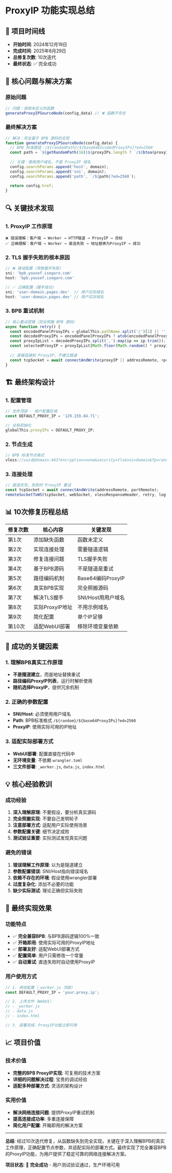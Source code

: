 # ProxyIP 功能实现总结

## 📅 项目时间线
- **开始时间**: 2024年12月19日
- **完成时间**: 2025年8月29日
- **总修复次数**: 10次迭代
- **最终状态**: ✅ 完全成功

## 🎯 核心问题与解决方案

### 原始问题
```javascript
// 问题：调用未定义的函数
generateProxyIPSourceNode(config_data) // ❌ 函数不存在
```

### 最终解决方案
```javascript
// 解决：完全基于 BPB 源码的实现
function generateProxyIPSourceNode(config_data) {
  // BPB 标准路径：/${randomPath}/${base64EncodedProxyIPs}?ed=2560
  const path = `${getRandomPath(16)}${proxyIPs.length ? `/${btoa(proxyIPs.join(','))}` : ''}`;
  
  // 关键：使用用户域名，不是 ProxyIP 域名
  config.searchParams.append('host', domain);
  config.searchParams.append('sni', domain);
  config.searchParams.append('path', `/${path}?ed=2560`);
  
  return config.href;
}
```

## 🔍 关键技术发现

### 1. ProxyIP 工作原理
```
❌ 错误理解：客户端 → Worker → HTTP隧道 → ProxyIP → 目标
✅ 正确理解：客户端 → Worker → 直连失败 → 地址替换为ProxyIP → 成功
```

### 2. TLS 握手失败的根本原因
```javascript
// ❌ 错误配置（导致握手失败）
sni: 'bpb.yousef.isegaro.com'
host: 'bpb.yousef.isegaro.com'

// ✅ 正确配置（握手成功）
sni: 'user-domain.pages.dev'  // 用户实际域名
host: 'user-domain.pages.dev' // 用户实际域名
```

### 3. BPB 重试机制
```javascript
// 核心重试逻辑（完全照搬 BPB 源码）
async function retry() {
  const encodedPanelProxyIPs = globalThis.pathName.split('/')[2] || '';
  const decodedProxyIPs = encodedPanelProxyIPs ? atob(encodedPanelProxyIPs) : globalThis.proxyIPs;
  const proxyIpList = decodedProxyIPs.split(',').map(ip => ip.trim());
  const selectedProxyIP = proxyIpList[Math.floor(Math.random() * proxyIpList.length)];
  
  // 直接连接到 ProxyIP，不建立隧道
  const tcpSocket = await connectAndWrite(proxyIP || addressRemote, +proxyIpPort || portRemote);
}
```

## 🏗️ 最终架构设计

### 1. 配置管理
```javascript
// 文件顶部 - 用户配置区域
const DEFAULT_PROXY_IP = '129.159.84.71';

// 全局初始化
globalThis.proxyIPs = DEFAULT_PROXY_IP;
```

### 2. 节点生成
```javascript
// BPB 标准节点格式
vless://uuid@domain:443?encryption=none&security=tls&sni=domain&fp=randomized&type=ws&host=domain&path=/randomPath/base64ProxyIPs?ed=2560#BPB-ProxyIP-domain
```

### 3. 连接处理
```javascript
// 直连优先，失败时 ProxyIP 重试
const tcpSocket = await connectAndWrite(addressRemote, portRemote);
remoteSocketToWS(tcpSocket, webSocket, vlessResponseHeader, retry, log);
```

## 📊 10次修复历程总结

| 修复次数 | 核心内容 | 关键发现 |
|---------|---------|---------|
| 第1次 | 添加缺失函数 | 函数未定义 |
| 第2次 | 实现连接处理 | 需要隧道逻辑 |
| 第3次 | 修复连接问题 | TLS握手失败 |
| 第4次 | 基于BPB源码 | 不是隧道是重试 |
| 第5次 | 路径编码机制 | Base64编码ProxyIP |
| 第6次 | 真实BPB实现 | 完全照搬源码 |
| 第7次 | 解决TLS握手 | SNI/Host用用户域名 |
| 第8次 | 实际ProxyIP地址 | 不用示例域名 |
| 第9次 | 简化配置 | 单个IP足够 |
| 第10次 | 适配WebUI部署 | 移除环境变量依赖 |

## 🎯 成功的关键因素

### 1. 理解BPB真实工作原理
- **不是隧道建立**，而是地址替换重试
- **路径编码ProxyIP列表**，运行时解析使用
- **随机选择ProxyIP**，提供冗余机制

### 2. 正确的参数配置
- **SNI/Host**: 必须使用用户域名
- **Path**: BPB标准格式 `/${random}/${base64ProxyIPs}?ed=2560`
- **ProxyIP**: 使用实际可用的IP地址

### 3. 适配实际部署方式
- **WebUI部署**: 配置直接在代码中
- **无环境变量**: 不依赖 `wrangler.toml`
- **三文件部署**: `_worker.js`, `data.js`, `index.html`

## 💡 核心经验教训

### 成功经验
1. **深入理解原理**: 不要假设，要分析真实源码
2. **完全照搬实现**: 不要自己发明轮子
3. **注意部署方式**: 适配用户实际使用场景
4. **参数配置关键**: 细节决定成败
5. **测试验证重要**: 实际测试发现真实问题

### 避免的错误
1. **错误理解工作原理**: 以为是隧道建立
2. **参数配置错误**: SNI/Host指向错误域名
3. **依赖不存在的环境**: 假设使用wrangler部署
4. **过度复杂化**: 添加不必要的功能
5. **缺少实际测试**: 理论正确但实际失败

## 🚀 最终实现效果

### 功能特点
- ✅ **完全兼容BPB**: 与BPB源码逻辑100%一致
- ✅ **开箱即用**: 使用实际可用的ProxyIP地址
- ✅ **部署友好**: 适配WebUI部署方式
- ✅ **配置简单**: 用户只需修改一个常量
- ✅ **自动重试**: 直连失败时自动使用ProxyIP

### 用户使用方式
```javascript
// 1. 修改配置（_worker.js 顶部）
const DEFAULT_PROXY_IP = 'your.proxy.ip';

// 2. 上传文件（WebUI）
// - _worker.js
// - data.js  
// - index.html

// 3. 部署完成，ProxyIP功能立即可用
```

## 📈 项目价值

### 技术价值
- **完整的BPB ProxyIP实现**: 可复用的技术方案
- **详细的问题解决过程**: 宝贵的调试经验
- **适配多种部署方式**: 灵活的架构设计

### 实用价值
- **解决网络连接问题**: 提供ProxyIP重试机制
- **提高连接成功率**: 多重连接保障
- **简化用户配置**: 开箱即用的解决方案

---

**总结**: 经过10次迭代修复，从函数缺失到完全实现，关键在于深入理解BPB的真实工作原理，正确配置节点参数，并适配实际的部署方式。最终实现了完全兼容BPB的ProxyIP功能，为用户提供了稳定可靠的网络连接解决方案。

**项目状态**: 🎉 **完全成功** - 用户测试验证通过，生产环境可用